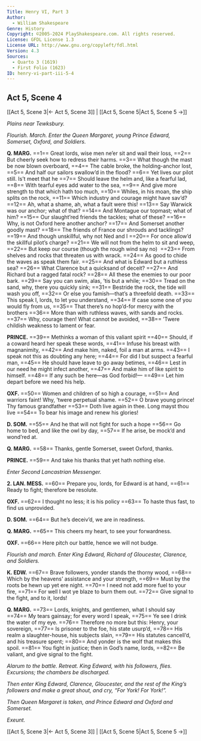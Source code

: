 ```yaml
---
Title: Henry VI, Part 3
Author: 
  - William Shakespeare
Genre: History
Copyright: ©2005-2024 PlayShakespeare.com. All rights reserved.
License: GFDL License 1.3
License URL: http://www.gnu.org/copyleft/fdl.html
Version: 4.3
Sources:
  - Quarto 3 (1619)
  - First Folio (1623)
ID: henry-vi-part-iii-5-4
---
```


## Act 5, Scene 4
[[Act 5, Scene 3|← Act 5, Scene 3]] | [[Act 5, Scene 5|Act 5, Scene 5 →]]

*Plains near Tewksbury.*

*Flourish. March. Enter the Queen Margaret, young Prince Edward, Somerset, Oxford, and Soldiers.*

**Q. MARG.**
==1== Great lords, wise men ne’er sit and wail their loss,
==2== But cheerly seek how to redress their harms.
==3== What though the mast be now blown overboard,
==4== The cable broke, the holding-anchor lost,
==5== And half our sailors swallow’d in the flood?
==6== Yet lives our pilot still. Is’t meet that he
==7== Should leave the helm and, like a fearful lad,
==8== With tearful eyes add water to the sea,
==9== And give more strength to that which hath too much,
==10== Whiles, in his moan, the ship splits on the rock,
==11== Which industry and courage might have sav’d?
==12== Ah, what a shame, ah, what a fault were this!
==13== Say Warwick was our anchor; what of that?
==14== And Montague our topmast; what of him?
==15== Our slaught’red friends the tackles; what of these?
==16== Why, is not Oxford here another anchor?
==17== And Somerset another goodly mast?
==18== The friends of France our shrouds and tacklings?
==19== And though unskillful, why not Ned and I
==20== For once allow’d the skillful pilot’s charge?
==21== We will not from the helm to sit and weep,
==22== But keep our course (though the rough wind say no) 
==23== From shelves and rocks that threaten us with wrack.
==24== As good to chide the waves as speak them fair.
==25== And what is Edward but a ruthless sea?
==26== What Clarence but a quicksand of deceit?
==27== And Richard but a ragged fatal rock?
==28== All these the enemies to our poor bark.
==29== Say you can swim, alas, ’tis but a while;
==30== Tread on the sand, why, there you quickly sink;
==31== Bestride the rock, the tide will wash you off,
==32== Or else you famish—that’s a threefold death.
==33== This speak I, lords, to let you understand,
==34== If case some one of you would fly from us,
==35== That there’s no hop’d-for mercy with the brothers
==36== More than with ruthless waves, with sands and rocks.
==37== Why, courage then! What cannot be avoided,
==38== ’Twere childish weakness to lament or fear.

**PRINCE.**
==39== Methinks a woman of this valiant spirit
==40== Should, if a coward heard her speak these words,
==41== Infuse his breast with magnanimity,
==42== And make him, naked, foil a man at arms.
==43== I speak not this as doubting any here;
==44== For did I but suspect a fearful man,
==45== He should have leave to go away betimes,
==46== Lest in our need he might infect another,
==47== And make him of like spirit to himself.
==48== If any such be here—as God forbid!⁠—
==49== Let him depart before we need his help.

**OXF.**
==50== Women and children of so high a courage,
==51== And warriors faint! Why, ’twere perpetual shame.
==52== O brave young prince! Thy famous grandfather
==53== Doth live again in thee. Long mayst thou live
==54== To bear his image and renew his glories!

**D. SOM.**
==55== And he that will not fight for such a hope
==56== Go home to bed, and like the owl by day,
==57== If he arise, be mock’d and wond’red at.

**Q. MARG.**
==58== Thanks, gentle Somerset, sweet Oxford, thanks.

**PRINCE.**
==59== And take his thanks that yet hath nothing else.

*Enter Second Lancastrian Messenger.*

**2. LAN. MESS.**
==60== Prepare you, lords, for Edward is at hand,
==61== Ready to fight; therefore be resolute.

**OXF.**
==62== I thought no less; it is his policy
==63== To haste thus fast, to find us unprovided.

**D. SOM.**
==64== But he’s deceiv’d, we are in readiness.

**Q. MARG.**
==65== This cheers my heart, to see your forwardness.

**OXF.**
==66== Here pitch our battle, hence we will not budge.

*Flourish and march. Enter King Edward, Richard of Gloucester, Clarence, and Soldiers.*

**K. EDW.**
==67== Brave followers, yonder stands the thorny wood,
==68== Which by the heavens’ assistance and your strength,
==69== Must by the roots be hewn up yet ere night.
==70== I need not add more fuel to your fire,
==71== For well I wot ye blaze to burn them out.
==72== Give signal to the fight, and to it, lords!

**Q. MARG.**
==73== Lords, knights, and gentlemen, what I should say
==74== My tears gainsay; for every word I speak,
==75== Ye see I drink the water of my eye.
==76== Therefore no more but this: Henry, your sovereign,
==77== Is prisoner to the foe, his state usurp’d,
==78== His realm a slaughter-house, his subjects slain,
==79== His statutes cancell’d, and his treasure spent;
==80== And yonder is the wolf that makes this spoil.
==81== You fight in justice; then in God’s name, lords,
==82== Be valiant, and give signal to the fight.

*Alarum to the battle. Retreat. King Edward, with his followers, flies. Excursions; the chambers be discharged.*

*Then enter King Edward, Clarence, Gloucester, and the rest of the King’s followers and make a great shout, and cry, “For York! For York!”.*

*Then Queen Margaret is taken, and Prince Edward and Oxford and Somerset.*

*Exeunt.*

[[Act 5, Scene 3|← Act 5, Scene 3]] | [[Act 5, Scene 5|Act 5, Scene 5 →]]